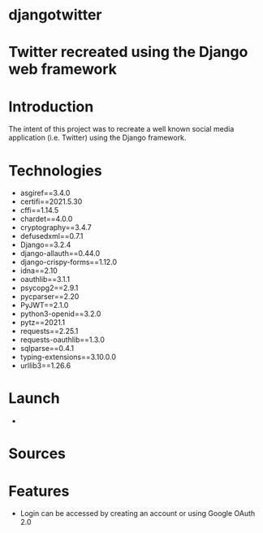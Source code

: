 # djangotwitter
Twitter recreated using the Django web framework
==================

# Introduction
The intent of this project was to recreate a well known social media application (i.e. Twitter) using the Django framework.

# Technologies
- asgiref==3.4.0
- certifi==2021.5.30
- cffi==1.14.5
- chardet==4.0.0
- cryptography==3.4.7
- defusedxml==0.7.1
- Django==3.2.4
- django-allauth==0.44.0
- django-crispy-forms==1.12.0
- idna==2.10
- oauthlib==3.1.1
- psycopg2==2.9.1
- pycparser==2.20
- PyJWT==2.1.0
- python3-openid==3.2.0
- pytz==2021.1
- requests==2.25.1
- requests-oauthlib==1.3.0
- sqlparse==0.4.1
- typing-extensions==3.10.0.0
- urllib3==1.26.6

# Launch
* 

# Sources

# Features
- Login can be accessed by creating an account or using Google OAuth 2.0
